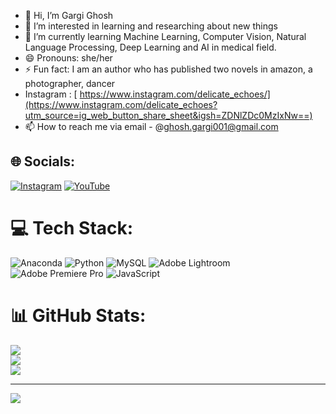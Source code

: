 - 👋 Hi, I’m Gargi Ghosh
- 👀 I’m interested in learning and researching about new things
- 🌱 I’m currently learning Machine Learning, Computer Vision, Natural Language Processing, Deep Learning and AI in medical field. 
- 😄 Pronouns: she/her
- ⚡ Fun fact: I am an author who has published two novels in amazon, a photographer, dancer
- Instagram : [ https://www.instagram.com/delicate_echoes/](https://www.instagram.com/delicate_echoes?utm_source=ig_web_button_share_sheet&igsh=ZDNlZDc0MzIxNw==)
- 📫 How to reach me via email - @ghosh.gargi001@gmail.com


## 🌐 Socials:
[![Instagram](https://img.shields.io/badge/Instagram-%23E4405F.svg?logo=Instagram&logoColor=white)](https://instagram.com/Delicate_echoes) 
[![YouTube](https://img.shields.io/badge/YouTube-%23FF0000.svg?logo=YouTube&logoColor=white)](https://www.youtube.com/@DelicateEchoes) 

# 💻 Tech Stack:
![Anaconda](https://img.shields.io/badge/Anaconda-%2344A833.svg?style=for-the-badge&logo=anaconda&logoColor=white) ![Python](https://img.shields.io/badge/python-3670A0?style=for-the-badge&logo=python&logoColor=ffdd54) ![MySQL](https://img.shields.io/badge/mysql-4479A1.svg?style=for-the-badge&logo=mysql&logoColor=white) ![Adobe Lightroom](https://img.shields.io/badge/Adobe%20Lightroom-31A8FF.svg?style=for-the-badge&logo=Adobe%20Lightroom&logoColor=white) ![Adobe Premiere Pro](https://img.shields.io/badge/Adobe%20Premiere%20Pro-9999FF.svg?style=for-the-badge&logo=Adobe%20Premiere%20Pro&logoColor=white) ![JavaScript](https://img.shields.io/badge/javascript-%23323330.svg?style=for-the-badge&logo=javascript&logoColor=%23F7DF1E)
# 📊 GitHub Stats:
![](https://github-readme-stats.vercel.app/api?username=GargiGhosh03&theme=dark&hide_border=false&include_all_commits=false&count_private=false)<br/>
![](https://nirzak-streak-stats.vercel.app/?user=GargiGhosh03&theme=dark&hide_border=false)<br/>
![](https://github-readme-stats.vercel.app/api/top-langs/?username=GargiGhosh03&theme=dark&hide_border=false&include_all_commits=false&count_private=false&layout=compact)

---
[![](https://visitcount.itsvg.in/api?id=GargiGhosh03&icon=0&color=0)](https://visitcount.itsvg.in)

<!-- Proudly created with GPRM ( https://gprm.itsvg.in ) -->
<!---
GargiGhosh03/GargiGhosh03 is a ✨ special ✨ repository because its `README.md` (this file) appears on your GitHub profile.
You can click the Preview link to take a look at your changes.
--->

<!-- Proudly created with GPRM ( https://gprm.itsvg.in ) -->
